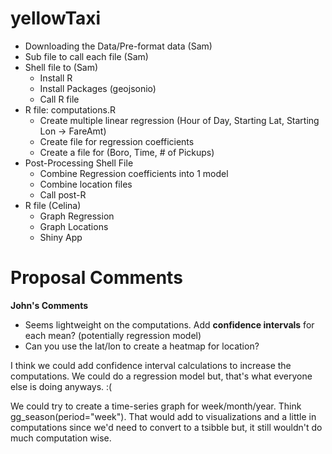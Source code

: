 # yellowTaxi

- Downloading the Data/Pre-format data (Sam) 
- Sub file to call each file (Sam)
- Shell file to (Sam)
  - Install R 
  - Install Packages (geojsonio)
  - Call R file
- R file: computations.R
  - Create multiple linear regression (Hour of Day, Starting Lat, Starting Lon -> FareAmt) 
  - Create file for regression coefficients 
  - Create a file for (Boro, Time, # of Pickups) 
- Post-Processing Shell File
  - Combine Regression coefficients into 1 model 
  - Combine location files 
  - Call post-R 
- R file (Celina) 
  - Graph Regression 
  - Graph Locations 
  - Shiny App 



# Proposal Comments 

**John's Comments**
- Seems lightweight on the computations. Add **confidence intervals** for each mean? (potentially regression model) 
- Can you use the lat/lon to create a heatmap for location? 


I think we could add confidence interval calculations to increase the computations. 
We could do a regression model but, that's what everyone else is doing anyways. :( 
  
 We could try to create a time-series graph for week/month/year. Think gg_season(period="week"). That would add to visualizations and 
 a little in computations since we'd need to convert to a tsibble but, it still wouldn't do much computation wise. 
